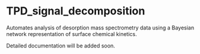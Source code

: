 # TPD_signal_decomposition
Automates analysis of desorption mass spectrometry data using a Bayesian network representation of surface chemical kinetics.

Detailed documentation will be added soon.
